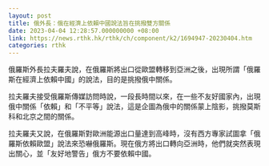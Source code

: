 ```yaml
---
layout: post
title: 俄外長：俄在經濟上依賴中國說法旨在挑撥雙方關係
date: 2023-04-04 12:28:57.000000000 +08:00
link: https://news.rthk.hk/rthk/ch/component/k2/1694947-20230404.htm
categories: rthk
---
```


俄羅斯外長拉夫羅夫說，在俄羅斯將出口從歐盟轉移到亞洲之後，出現所謂「俄羅斯在經濟上依賴中國」的說法，目的是挑撥俄中關係。

拉夫羅夫接受俄羅斯傳媒訪問時說，一段長時間以來，在一些不友好國家內，出現俄中關係「依賴」和「不平等」說法，這是企圖為俄中的關係蒙上陰影，挑撥莫斯科和北京之間的關係。

拉夫羅夫又說，在俄羅斯對歐洲能源出口量達到高峰時，沒有西方專家試圖拿「俄羅斯依賴歐盟」說法來恐嚇俄羅斯。現在俄方將出口轉向亞洲時，他們就突然表現出關心，並「友好地警告」俄方不要依賴中國。
